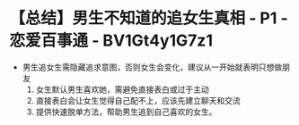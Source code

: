 # 【总结】男生不知道的追女生真相 - P1 - 恋爱百事通 - BV1Gt4y1G7z1

-   男生追女生需隐藏追求意图，否则女生会变化，建议从一开始就表明只想做朋友
    1.  女生默认男生喜欢她，需避免直接表白或过于主动
    2.  直接表白会让女生觉得自己配不上，应该先建立聊天和交流
    3.  提供快速脱单方法，帮助男生追到自己喜欢的女生。